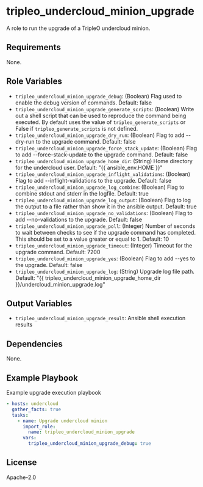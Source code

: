 tripleo_undercloud_minion_upgrade
=================================

A role to run the upgrade of a TripleO undercloud minion.

Requirements
------------

None.

Role Variables
--------------

* `tripleo_undercloud_minion_upgrade_debug`: (Boolean) Flag used to enable the debug version of commands. Default: false
* `tripleo_undercloud_minion_upgrade_generate_scripts`: (Boolean) Write out a shell script that can be used to reproduce the command being executed. By default uses the value of `tripleo_generate_scripts` or False if `tripleo_generate_scripts` is not defined.
* `tripleo_undercloud_minion_upgrade_dry_run`: (Boolean) Flag to add --dry-run to the upgrade command. Default: false
* `tripleo_undercloud_minion_upgrade_force_stack_update`: (Boolean) Flag to add --force-stack-update to the upgrade command. Default: false
* `tripleo_undercloud_minion_upgrade_home_dir`: (String) Home directory for the undercloud user. Default: "{{ ansible_env.HOME }}"
* `tripleo_undercloud_minion_upgrade_inflight_validations`: (Boolean) Flag to add --inflight-validations to the upgrade. Default: false
* `tripleo_undercloud_minion_upgrade_log_combine`: (Boolean) Flag to combine stdout and stderr in the logfile. Default: true
* `tripleo_undercloud_minion_upgrade_log_output`: (Boolean) Flag to log the output to a file rather than show it in the ansible output. Default: true
* `tripleo_undercloud_minion_upgrade_no_validations`: (Boolean) Flag to add --no-validations to the upgrade. Default: false
* `tripleo_undercloud_minion_upgrade_poll`: (Integer) Number of seconds to wait between checks to see if the upgrade command has completed. This should be set to a value greater or equal to 1. Default: 10
* `tripleo_undercloud_minion_upgrade_timeout`: (Integer) Timeout for the upgrade command. Default: 7200
* `tripleo_undercloud_minion_upgrade_yes`: (Boolean) Flag to add --yes to the upgrade. Default: false
* `tripleo_undercloud_minion_upgrade_log`: (String) Upgrade log file path. Default: "{{ tripleo_undercloud_minion_upgrade_home_dir }}/undercloud_minion_upgrade.log"

Output Variables
----------------

* `tripleo_undercloud_minion_upgrade_result`: Ansible shell execution results

Dependencies
------------

None.

Example Playbook
----------------

Example upgrade execution playbook

```yaml
- hosts: undercloud
  gather_facts: true
  tasks:
    - name: Upgrade undercloud minion
      import_role:
        name: tripleo_undercloud_minion_upgrade
      vars:
        tripleo_undercloud_minion_upgrade_debug: true
```

License
-------

Apache-2.0
